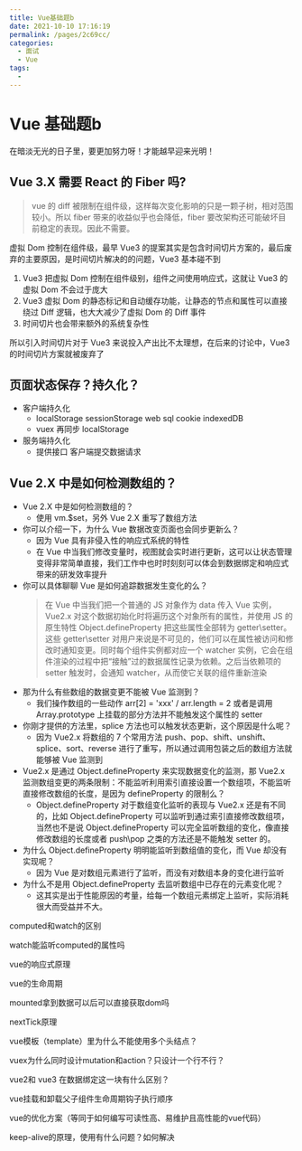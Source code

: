 ```yaml
---
title: Vue基础题b
date: 2021-10-10 17:16:19
permalink: /pages/2c69cc/
categories:
  - 面试
  - Vue
tags:
  - 
---
```


# Vue 基础题b

在暗淡无光的日子里，要更加努力呀！才能越早迎来光明！
<!-- more -->

## Vue 3.X 需要 React 的 Fiber 吗?

> vue 的 diff 被限制在组件级，这样每次变化影响的只是一颗子树，相对范围较小。所以 fiber 带来的收益似乎也会降低，fiber 要改架构还可能破坏目前稳定的表现。因此不需要。

虚拟 Dom 控制在组件级，最早 Vue3 的提案其实是包含时间切片方案的，最后废弃的主要原因，是时间切片解决的的问题，Vue3 基本碰不到

1. Vue3 把虚拟 Dom 控制在组件级别，组件之间使用响应式，这就让 Vue3 的虚拟 Dom 不会过于庞大
2. Vue3 虚拟 Dom 的静态标记和自动缓存功能，让静态的节点和属性可以直接绕过 Diff 逻辑，也大大减少了虚拟 Dom 的 Diff 事件
3. 时间切片也会带来额外的系统复杂性

所以引入时间切片对于 Vue3 来说投入产出比不太理想，在后来的讨论中，Vue3 的时间切片方案就被废弃了


## 页面状态保存？持久化？

- 客户端持久化
  - localStorage sessionStorage web sql cookie indexedDB
  - vuex 再同步 localStorage
- 服务端持久化
  - 提供接口 客户端提交数据请求

## Vue 2.X 中是如何检测数组的？

- Vue 2.X 中是如何检测数组的？
  - 使用 vm.$set，另外 Vue 2.X 重写了数组方法
- 你可以介绍一下，为什么 Vue 数据改变页面也会同步更新么？
  - 因为 Vue 具有非侵入性的响应式系统的特性
  - 在 Vue 中当我们修改变量时，视图就会实时进行更新，这可以让状态管理变得非常简单直接，我们工作中也时时刻刻可以体会到数据绑定和响应式带来的研发效率提升
- 你可以具体聊聊 Vue 是如何追踪数据发生变化的么？
  > 在 Vue 中当我们把一个普通的 JS 对象作为 data 传入 Vue 实例，Vue2.x 对这个数据初始化时将遍历这个对象所有的属性，并使用 JS 的原生特性 Object.defineProperty 把这些属性全部转为 getter\setter。这些 getter\setter 对用户来说是不可见的，他们可以在属性被访问和修改时通知变更。同时每个组件实例都对应一个 watcher 实例，它会在组件渲染的过程中把“接触”过的数据属性记录为依赖。之后当依赖项的 setter 触发时，会通知 watcher，从而使它关联的组件重新渲染
- 那为什么有些数组的数据变更不能被 Vue 监测到？
  - 我们操作数组的一些动作 arr[2] = 'xxx' / arr.length = 2 或者是调用 Array.prototype 上挂载的部分方法并不能触发这个属性的 setter
- 你刚才提供的方法里，splice 方法也可以触发状态更新，这个原因是什么呢？
  - 因为 Vue2.x 将数组的 7 个常用方法 push、pop、shift、unshift、splice、sort、reverse 进行了重写，所以通过调用包装之后的数组方法就能够被 Vue 监测到
-  Vue2.x 是通过 Object.defineProperty 来实现数据变化的监测，那 Vue2.x 监测数组变更的两条限制：不能监听利用索引直接设置一个数组项，不能监听直接修改数组的长度，是因为 defineProperty 的限制么？
   - Object.defineProperty 对于数组变化监听的表现与 Vue2.x 还是有不同的，比如 Object.defineProperty 可以监听到通过索引直接修改数组项，当然也不是说 Object.defineProperty 可以完全监听数组的变化，像直接修改数组的长度或者 push\pop 之类的方法还是不能触发 setter 的。
- 为什么 Object.defineProperty 明明能监听到数组值的变化，而 Vue 却没有实现呢？
   - 因为 Vue 是对数组元素进行了监听，而没有对数组本身的变化进行监听
- 为什么不是用 Object.defineProperty 去监听数组中已存在的元素变化呢？
  - 这其实是出于性能原因的考量，给每一个数组元素绑定上监听，实际消耗很大而受益并不大。

computed和watch的区别


watch能监听computed的属性吗


vue的响应式原理


vue的生命周期


mounted拿到数据可以后可以直接获取dom吗


nextTick原理


vue模板（template）里为什么不能使用多个头结点？


vuex为什么同时设计mutation和action？只设计一个行不行？


vue2和 vue3 在数据绑定这一块有什么区别？


vue挂载和卸载父子组件生命周期钩子执行顺序


vue的优化方案（等同于如何编写可读性高、易维护且高性能的vue代码）


keep-alive的原理，使用有什么问题？如何解决